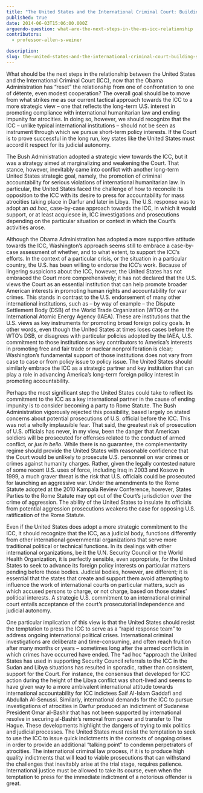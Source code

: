 ```yaml
---
title: "The United States and the International Criminal Court: Building Support for the International Rule of Law"
published: true
date: 2014-06-03T15:06:00.000Z
arguendo-question: what-are-the-next-steps-in-the-us-icc-relationship
contributors:
  - professor-allen-s-weiner

description:
slug: the-united-states-and-the-international-criminal-court-building-support-for-the-international-rule-of-law
---
```


What should be the next steps in the relationship between the United States and the International Criminal Court (ICC), now that the Obama Administration has “reset” the relationship from one of confrontation to one of détente, even modest cooperation? The overall goal should be to move from what strikes me as our current tactical approach towards the ICC to a more strategic view – one that reflects the long-term U.S. interest in promoting compliance with international humanitarian law and ending impunity for atrocities. In doing so, however, we should recognize that the ICC – unlike typical international institutions – should not be seen as instrument through which we pursue short-term policy interests. If the Court is to prove successful in the long run, key states like the United States must accord it respect for its judicial autonomy.

The Bush Administration adopted a strategic view towards the ICC, but it was a strategy aimed at marginalizing and weakening the Court. That stance, however, inevitably came into conflict with another long-term United States strategic goal, namely, the promotion of criminal accountability for serious violations of international humanitarian law. In particular, the United States faced the challenge of how to reconcile its opposition to the ICC with its desire to press for accountability for mass atrocities taking place in Darfur and later in Libya. The U.S. response was to adopt an _ad hoc_, case-by-case approach towards the ICC, in which it would support, or at least acquiesce in, ICC investigations and prosecutions depending on the particular situation or context in which the Court’s activities arose.

Although the Obama Administration has adopted a more supportive attitude towards the ICC, Washington’s approach seems still to embrace a case-by-case assessment of whether, and to what extent, to support the ICC’s efforts. In the context of a particular crisis, or the situation in a particular country, the U.S. has been willing to endorse the ICC’s work. Because of lingering suspicions about the ICC, however, the United States has not embraced the Court more comprehensively; it has not declared that the U.S. views the Court as an essential institution that can help promote broader American interests in promoting human rights and accountability for war crimes. This stands in contrast to the U.S. endorsement of many other international institutions, such as – by way of example – the Dispute Settlement Body (DSB) of the World Trade Organization (WTO) or the International Atomic Energy Agency (IAEA). These are institutions that the U.S. views as key instruments for promoting broad foreign policy goals. In other words, even though the United States at times loses cases before the WTO’s DSB, or disagrees with particular policies adopted by the IAEA, U.S. commitment to those institutions as key contributors to America’s interests in promoting free and fair trade or nuclear nonproliferation is clear; Washington’s fundamental support of those institutions does not vary from case to case or from policy issue to policy issue. The United States should similarly embrace the ICC as a strategic partner and key institution that can play a role in advancing America’s long-term foreign policy interest in promoting accountability.

Perhaps the most significant step the United States could take to reflect its commitment to the ICC as a key international partner in the cause of ending impunity is to consider becoming a party to Rome Statute. The Bush Administration vigorously rejected this possibility, based largely on stated concerns about potential prosecutions of U.S. official before the ICC. This was not a wholly implausible fear. That said, the greatest risk of prosecution of U.S. officials has never, in my view, been the danger that American soldiers will be prosecuted for offenses related to the conduct of armed conflict, or _jus in bello_. While there is no guarantee, the complementarity regime should provide the United States with reasonable confidence that the Court would be unlikely to prosecute U.S. personnel on war crimes or crimes against humanity charges. Rather, given the legally contested nature of some recent U.S. uses of force, including Iraq in 2003 and Kosovo in 1999, a much graver threat is the risk that U.S. officials could be prosecuted for launching an aggressive war. Under the amendments to the Rome Statute adopted at the 2010 Kampala Review Conference, however, States Parties to the Rome Statute may opt out of the Court’s jurisdiction over the crime of aggression. The ability of the United States to insulate its officials from potential aggression prosecutions weakens the case for opposing U.S. ratification of the Rome Statute.

Even if the United States does adopt a more strategic commitment to the ICC, it should recognize that the ICC, as a judicial body, functions differently from other international governmental organizations that serve more traditional political or technical functions. In its dealings with other international organizations, be it the U.N. Security Council or the World Health Organization, it is perfectly sensible, even appropriate, for the United States to seek to advance its foreign policy interests on particular matters pending before those bodies. Judicial bodies, however, are different; it is essential that the states that create and support them avoid attempting to influence the work of international courts on particular matters, such as which accused persons to charge, or not charge, based on those states’ political interests. A strategic U.S. commitment to an international criminal court entails acceptance of the court’s prosecutorial independence and judicial autonomy.

One particular implication of this view is that the United States should resist the temptation to press the ICC to serve as a “rapid response team” to address ongoing international political crises. International criminal investigations are deliberate and time-consuming, and often reach fruition after many months or years – sometimes long after the armed conflicts in which crimes have occurred have ended. The *ad hoc *approach the United States has used in supporting Security Council referrals to the ICC in the Sudan and Libya situations has resulted in sporadic, rather than consistent, support for the Court. For instance, the consensus that developed for ICC action during the height of the Libya conflict was short-lived and seems to have given way to a more ambivalent international attitude towards international accountability for ICC indictees Saif Al-Islam Gaddafi and Abdullah Al-Senussi. Similarly, international demands for the ICC to pursue investigations of atrocities in Darfur produced an indictment of Sudanese President Omar al-Bashir that has not been supported by international resolve in securing al-Bashir’s removal from power and transfer to The Hague. These developments highlight the dangers of trying to mix politics and judicial processes. The United States must resist the temptation to seek to use the ICC to issue quick indictments in the contexts of ongoing crises in order to provide an additional “talking point” to condemn perpetrators of atrocities. The international criminal law process, if it is to produce high quality indictments that will lead to viable prosecutions that can withstand the challenges that inevitably arise at the trial stage, requires patience. International justice must be allowed to take its course, even when the temptation to press for the immediate indictment of a notorious offender is great.

